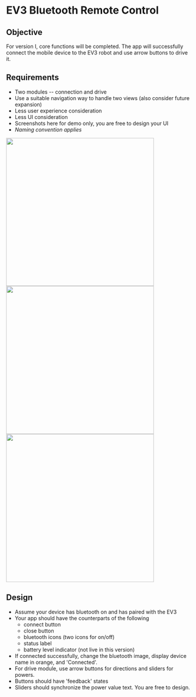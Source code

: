# EV3 Bluetooth Remote Control

## Objective
For version I, core functions will be completed. The app will successfully connect the mobile device to the EV3 robot and use arrow buttons to drive it. 

## Requirements
* Two modules -- connection and drive
* Use a suitable navigation way to handle two views (also consider future expansion)
* Less user experience consideration
* Less UI consideration
* Screenshots here for demo only, you are free to design your UI
* *Naming convention applies*  

<img src="https://user-images.githubusercontent.com/87737934/161189643-1c10e25e-d5c4-4b11-bfd3-5426c576befc.png" height="400"> <img src="https://user-images.githubusercontent.com/87737934/161189651-6bf9c087-cde5-400c-95df-dd653c5ed84a.png" height="400"> <img src="https://user-images.githubusercontent.com/87737934/161189660-9828e121-7ea8-443c-8de9-520bffea1bdd.png" height="400">

## Design
* Assume your device has bluetooth on and has paired with the EV3
* Your app should have the counterparts of the following
  * connect button
  * close button
  * bluetooth icons (two icons for on/off)
  * status label
  * battery level indicator (not live in this version)
* If connected successfully, change the bluetooth image, display device name in orange, and 'Connected'.
* For drive module, use arrow buttons for directions and sliders for powers.
* Buttons should have 'feedback' states
* Sliders should synchronize the power value text. You are free to design.
